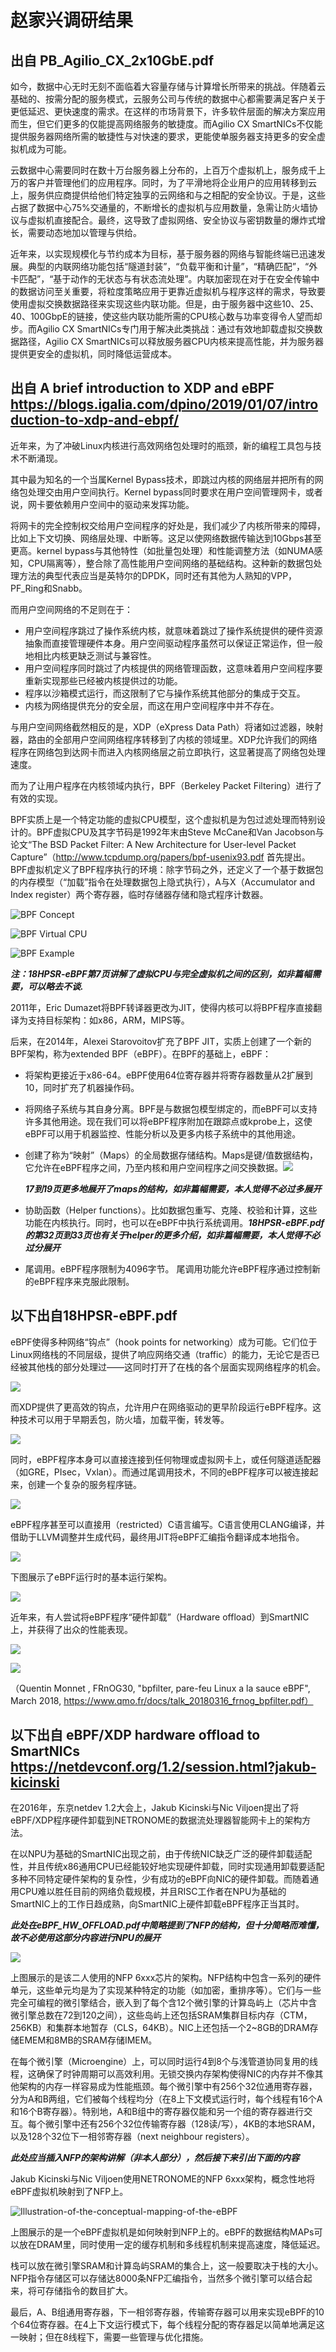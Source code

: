 # 赵家兴调研结果

## 出自 PB_Agilio_CX_2x10GbE.pdf

如今，数据中心无时无刻不面临着大容量存储与计算增长所带来的挑战。伴随着云基础的、按需分配的服务模式，云服务公司与传统的数据中心都需要满足客户关于更低延迟、更快速度的需求。在这样的市场背景下，许多软件层面的解决方案应用而生，但它们更多的仅能提高网络服务的敏捷度。而Agilio CX SmartNICs不仅能提供服务器网络所需的敏捷性与对快速的要求，更能使单服务器支持更多的安全虚拟机成为可能。

云数据中心需要同时在数十万台服务器上分布的，上百万个虚拟机上，服务成千上万的客户并管理他们的应用程序。同时，为了平滑地将企业用户的应用转移到云上，服务供应商提供给他们特定独享的云网络和与之相配的安全协议。于是，这些占据了数据中心75%交通量的，不断增长的虚拟机与应用数量，急需让防火墙协议与虚拟机直接配合。最终，这导致了虚拟网络、安全协议与密钥数量的爆炸式增长，需要动态地加以管理与供给。

近年来，以实现规模化与节约成本为目标，基于服务器的网络与智能终端已迅速发展。典型的内联网络功能包括“隧道封装”，“负载平衡和计量”，“精确匹配”，“外卡匹配”，“基于动作的无状态与有状态流处理”。内联加密现在对于在安全传输中的数据访问至关重要，将粒度策略应用于更靠近虚拟机与程序这样的需求，导致要使用虚拟交换数据路径来实现这些内联功能。但是，由于服务器中这些10、25、40、100GbpE的链接，使这些内联功能所需的CPU核心数与功率变得令人望而却步。而Agilio CX SmartNICs专门用于解决此类挑战：通过有效地卸载虚拟交换数据路径，Agilio CX SmartNICs可以释放服务器CPU内核来提高性能，并为服务器提供更安全的虚拟机，同时降低运营成本。

## 出自 A brief introduction to XDP and eBPF https://blogs.igalia.com/dpino/2019/01/07/introduction-to-xdp-and-ebpf/

近年来，为了冲破Linux内核进行高效网络包处理时的瓶颈，新的编程工具包与技术不断涌现。

其中最为知名的一个当属Kernel Bypass技术，即跳过内核的网络层并把所有的网络包处理交由用户空间执行。Kernel bypass同时要求在用户空间管理网卡，或者说，网卡要依赖用户空间中的驱动来发挥功能。

将网卡的完全控制权交给用户空间程序的好处是，我们减少了内核所带来的障碍，比如上下文切换、网络层处理、中断等。这足以使网络数据传输达到10Gbps甚至更高。kernel bypass与其他特性（如批量包处理）和性能调整方法（如NUMA感知，CPU隔离等），整合除了高性能用户空间网络的基础结构。这种新的数据包处理方法的典型代表应当是英特尔的DPDK，同时还有其他为人熟知的VPP，PF_Ring和Snabb。

而用户空间网络的不足则在于：

- 用户空间程序跳过了操作系统内核，就意味着跳过了操作系统提供的硬件资源抽象而直接管理硬件本身。用户空间驱动程序虽然可以保证正常运作，但一般地相比内核更缺乏测试与兼容性。
- 用户空间程序同时跳过了内核提供的网络管理函数，这意味着用户空间程序要重新实现那些已经被内核提供过的功能。
- 程序以沙箱模式运行，而这限制了它与操作系统其他部分的集成于交互。
- 内核为网络提供充分的安全层，而这在用户空间程序中并不存在。

与用户空间网络截然相反的是，XDP（eXpress Data Path）将诸如过滤器，映射器，路由的全部用户空间网络程序转移到了内核的领域里。XDP允许我们的网络程序在网络包到达网卡而进入内核网络层之前立即执行，这显著提高了网络包处理速度。

而为了让用户程序在内核领域内执行，BPF（Berkeley Packet Filtering）进行了有效的实现。

BPF实质上是一个特定功能的虚拟CPU模型，这个虚拟机是为包过滤处理而特别设计的。BPF虚拟CPU及其字节码是1992年末由Steve McCane和Van Jacobson与论文“The BSD Packet Filter: A New Architecture for User-level Packet Capture”（http://www.tcpdump.org/papers/bpf-usenix93.pdf 首先提出。BPF虚拟机定义了BPF程序执行的环境：除字节码之外，还定义了一个基于数据包的内存模型（“加载”指令在处理数据包上隐式执行），A与X（Accumulator and Index register）两个寄存器，临时存储器存储和隐式程序计数器。

![BPF Concept](Image/BPF.PNG)

![BPF Virtual CPU](Image/BPF-VM.PNG)

![BPF Example](Image/BPF-Example.PNG)

***注：18HPSR-eBPF第7页讲解了虚拟CPU与完全虚拟机之间的区别，如非篇幅需要，可以略去不谈.***

2011年，Eric Dumazet将BPF转译器更改为JIT，使得内核可以将BPF程序直接翻译为支持目标架构：如x86，ARM，MIPS等。

后来，在2014年，Alexei Starovoitov扩充了BPF JIT，实质上创建了一个新的BPF架构，称为extended BPF（eBPF）。在BPF的基础上，eBPF：
- 将架构更接近于x86-64。eBPF使用64位寄存器并将寄存器数量从2扩展到10，同时扩充了机器操作码。

- 将网络子系统与其自身分离。BPF是与数据包模型绑定的，而eBPF可以支持许多其他用途。现在我们可以将eBPF程序附加在跟踪点或kprobe上，这使eBPF可以用于机器监控、性能分析以及更多内核子系统中的其他用途。

- 创建了称为“映射”（Maps）的全局数据存储结构。Maps是键/值数据结构，它允许在eBPF程序之间，乃至内核和用户空间程序之间交换数据。![](Image/eBPF-Maps.PNG)

  ***17到19页更多地展开了maps的结构，如非篇幅需要，本人觉得不必过多展开***

- 协助函数（Helper functions）。比如数据包重写、克隆、校验和计算，这些功能在内核执行。同时，也可以在eBPF中执行系统调用。***18HPSR-eBPF.pdf的第32页到33页也有关于helper的更多介绍，如非篇幅需要，本人觉得不必过分展开***

- 尾调用。eBPF程序限制为4096字节。 尾调用功能允许eBPF程序通过控制新的eBPF程序来克服此限制。

## 以下出自18HPSR-eBPF.pdf

eBPF使得多种网络“钩点”（hook points for networking）成为可能。它们位于Linux网络栈的不同层级，提供了响应网络交通（traffic）的能力，无论它是否已经被其他栈的部分处理过——这同时打开了在栈的各个层面实现网络程序的机会。

![](Image/eBPF-hook-points.PNG)

而XDP提供了更高效的钩点，允许用户在网络驱动的更早阶段运行eBPF程序。这种技术可以用于早期丢包，防火墙，加载平衡，转发等。

![](Image/XDP-Hooks.PNG)

同时，eBPF程序本身可以直接连接到任何物理或虚拟网卡上，或任何隧道适配器（如GRE，PIsec，Vxlan）。而通过尾调用技术，不同的eBPF程序可以被连接起来，创建一个复杂的服务程序链。

![](Image/eBPF-service-chains.PNG)

eBPF程序甚至可以直接用（restricted）C语言编写。C语言使用CLANG编译，并借助于LLVM调整并生成代码，最终用JIT将eBPF汇编指令翻译成本地指令。

![](Image/eBPF-C-based-programing.PNG)

下图展示了eBPF运行时的基本运行架构。

![](Image/eBPF-overview-of-runtime-arch.PNG)

近年来，有人尝试将eBPF程序“硬件卸载”（Hardware offload）到SmartNIC上，并获得了出众的性能表现。

![](Image/eBPF-on-SmartNICs.PNG)

![](Image/eBPF-HW-offload-Performance.PNG)

（Quentin Monnet , FRnOG30, "bpfilter, pare-feu Linux a la sauce eBPF", March 2018, https://www.qmo.fr/docs/talk_20180316_frnog_bpfilter.pdf）


## 以下出自 eBPF/XDP hardware offload to SmartNICs https://netdevconf.org/1.2/session.html?jakub-kicinski

在2016年，东京netdev 1.2大会上，Jakub Kicinski与Nic Viljoen提出了将eBPF/XDP程序硬件卸载到NETRONOME的数据流处理器智能网卡上的架构方法。

在以NPU为基础的SmartNIC出现之前，由于传统NIC缺乏广泛的硬件卸载适配性，并且传统x86通用CPU已经能较好地实现硬件卸载，同时实现通用卸载要适配多种不同特定硬件架构的复杂性，少有成功的eBPF向NIC的硬件卸载。而随着通用CPU难以胜任目前的网络负载规模，并且RISC工作者在NPU为基础的SmartNIC上的工作日趋成熟，向SmartNIC上硬件卸载eBPF程序正当其时。

***此处在eBPF_HW_OFFLOAD.pdf中简略提到了NFP的结构，但十分简略而难懂，故不必使用这部分内容进行NPU的展开***

![](Image/NFP-6xxx.jpg)

上图展示的是该二人使用的NFP 6xxx芯片的架构。NFP结构中包含一系列的硬件单元，这些单元均是为了实现某种特定的功能（如加密，重排序等）。它们与一些完全可编程的微引擎结合，嵌入到了每个含12个微引擎的计算岛屿上（芯片中含微引擎总数在72到120之间），这些岛屿上还包括SRAM集群目标内存（CTM，256KB）和集群本地暂存（CLS，64KB）。NIC上还包括一个2~8GB的DRAM存储EMEM和8MB的SRAM存储IMEM。

在每个微引擎（Microengine）上，可以同时运行4到8个与浅管道协同复用的线程，这确保了时钟周期可以高效利用。无锁交换内存架构使得NIC的内存并不像其他架构的内存一样容易成为性能瓶颈。每个微引擎中有256个32位通用寄存器，分为A和B两组，它们被每个线程均分（在8上下文模式运行时，每个线程有16个A和16个B寄存器）。特别地，A和B组中的寄存器仅能和另一个组的寄存器进行交互。每个微引擎中还有256个32位传输寄存器（128读/写），4KB的本地SRAM，以及128个32位下一相邻寄存器（next neighbour registers）。

***此处应当插入NFP的架构讲解（非本人部分），然后接下来引出下面的内容***

Jakub Kicinski与Nic Viljoen使用NETRONOME的NFP 6xxx架构，概念性地将eBPF虚拟机映射到了NFP上。

![Illustration-of-the-conceptual-mapping-of-the-eBPF](Image/illustration-of-the-conceptual-mapping-of-the-eBPF.jpg)



上图展示的是一个eBPF虚拟机是如何映射到NFP上的。eBPF的数据结构MAPs可以放在DRAM里，同时使用一定的缓存机制和多线程机制来提高速度，降低延迟。

栈可以放在微引擎SRAM和计算岛屿SRAM的集合上，这一般要取决于栈的大小。NFP指令存储区可以存储达8000条NFP汇编指令，当然多个微引擎可以结合起来，将可存储指令的数目扩大。

最后，A、B组通用寄存器，下一相邻寄存器，传输寄存器可以用来实现eBPF的10个64位寄存器。在4上下文运行模式下，每个线程分配的寄存器足以简单地满足这一映射；但在8线程下，需要一些管理与优化措施。